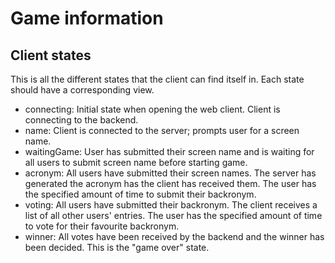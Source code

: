 # Game information

## Client states

This is all the different states that the client can find itself in. Each state should have a corresponding view.

- connecting: Initial state when opening the web client. Client is connecting to the backend.
- name: Client is connected to the server; prompts user for a screen name.
- waitingGame: User has submitted their screen name and is waiting for all users to submit screen name before starting game.
- acronym: All users have submitted their screen names. The server has generated the acronym has the client has received them. The user has the specified amount of time to submit their backronym.
- voting: All users have submitted their backronym. The client receives a list of all other users' entries. The user has the specified amount of time to vote for their favourite backronym.
- winner: All votes have been received by the backend and the winner has been decided. This is the "game over" state.
